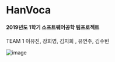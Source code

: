 # HanVoca


#### 2019년도 1학기 소프트웨어공학 팀프로젝트

TEAM 1
이유진, 장희영, 김지희 , 유연주, 김수빈



![image](https://user-images.githubusercontent.com/53117014/87045254-a4f69c00-c232-11ea-9ce0-559023b9783b.png)

